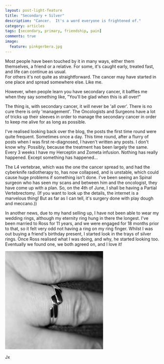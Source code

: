 ```yaml
---
layout: post-light-feature
title: "Secondary + Silver"
description: "Cancer.  It's a word everyone is frightened of."
category: articles
tags: [secondary, primary, friendship, pain]
comments: true
image:
  feature: pinkgerbera.jpg
---
```

Most people have been touched by it in many ways, either them themselves, a friend or a relative.  For some, it's caught early, treated fast, and life can continue as usual.  
 For others it's not quite as straightforward.  The cancer may have started in one place and spread somewhere else.  Like me.

However, when people learn you have secondary cancer, it baffles me when they say something like, "You'll be glad when this is all over!"

The thing is, with secondary cancer, it will never be 'all over'.  There is no cure there is only 'management'.  The Oncologists and Surgeons have a lot of tricks up their sleeves in order to manage the secondary cancer in order to keep me alive for as long as possible.

I've realised looking back over the blog, the posts the first time round were quite frequent.  Sometimes once a day.  This time round, after a flurry of posts when I was first re-diagnosed, I haven't written any posts. I don't know why.  Possibly, because the treatment has been largely the same.  Every 3 weeks I have my Herceptin and Zometa infusion.  Nothing has really happened.  Except something has happened...

The L4 vertebrae, which was the one the cancer spread to, and had the cyberknife radiotherapy to, has now collapsed, and is unstable, which could cause huge problems if something isn't done.   I've been seeing an Spinal surgeon who has seen my scans and between him and the oncologist, they have come up with a plan.  So, on the 4th of June, I shall be having a Partial Vertebrectomy.  (If you want to look up the details, the internet is a marvelous thing!  But as far as I can tell, it's surgery done with play dough and meccano.))

In another news, due to my hand selling up, I have not been able to wear my wedding rings, although my eternity ring hung in there the longest.  I've been married to Ross for 11 years, and we were engaged for 18 months prior to that, so it felt very odd not having a ring on my ring finger.  Whilst I was out buying a friend's birthday present, I started look in the trays of silver rings.  Once Ross realised what I was doing, and why, he started looking too.  Eventually we found one, we both agreed on, and I love it!

<p class="center">
<img src="/images/ring.jpg" alt="Wedding Ring" style="width: auto;"/>
</p>
Jx
